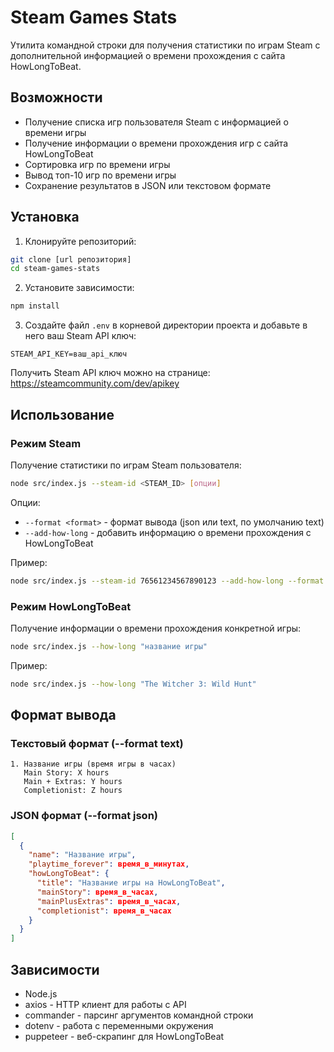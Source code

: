 # Steam Games Stats

Утилита командной строки для получения статистики по играм Steam с дополнительной информацией о времени прохождения с сайта HowLongToBeat.

## Возможности

- Получение списка игр пользователя Steam с информацией о времени игры
- Получение информации о времени прохождения игр с сайта HowLongToBeat
- Сортировка игр по времени игры
- Вывод топ-10 игр по времени игры
- Сохранение результатов в JSON или текстовом формате

## Установка

1. Клонируйте репозиторий:
```bash
git clone [url репозитория]
cd steam-games-stats
```

2. Установите зависимости:
```bash
npm install
```

3. Создайте файл `.env` в корневой директории проекта и добавьте в него ваш Steam API ключ:
```
STEAM_API_KEY=ваш_api_ключ
```
Получить Steam API ключ можно на странице: https://steamcommunity.com/dev/apikey

## Использование

### Режим Steam

Получение статистики по играм Steam пользователя:

```bash
node src/index.js --steam-id <STEAM_ID> [опции]
```

Опции:
- `--format <format>` - формат вывода (json или text, по умолчанию text)
- `--add-how-long` - добавить информацию о времени прохождения с HowLongToBeat

Пример:
```bash
node src/index.js --steam-id 76561234567890123 --add-how-long --format text
```

### Режим HowLongToBeat

Получение информации о времени прохождения конкретной игры:

```bash
node src/index.js --how-long "название игры"
```

Пример:
```bash
node src/index.js --how-long "The Witcher 3: Wild Hunt"
```

## Формат вывода

### Текстовый формат (--format text)

```
1. Название игры (время игры в часах)
   Main Story: X hours
   Main + Extras: Y hours
   Completionist: Z hours
```

### JSON формат (--format json)

```json
[
  {
    "name": "Название игры",
    "playtime_forever": время_в_минутах,
    "howLongToBeat": {
      "title": "Название игры на HowLongToBeat",
      "mainStory": время_в_часах,
      "mainPlusExtras": время_в_часах,
      "completionist": время_в_часах
    }
  }
]
```

## Зависимости

- Node.js
- axios - HTTP клиент для работы с API
- commander - парсинг аргументов командной строки
- dotenv - работа с переменными окружения
- puppeteer - веб-скрапинг для HowLongToBeat 